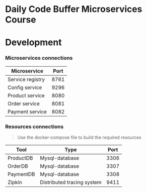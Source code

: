 # Daily Code Buffer Microservices Course

# Development

### Microservices connections

| Microservice     | Port |
|------------------|------|
| Service registry | 8761 |
| Config service   | 9296 |
| Product service  | 8080 |
| Order service    | 8081 |
| Payment service  | 8082 |

### Resources connections

> Use the docker-compose file to build the required resources

| Tool      | Type                       | Port |
|-----------|----------------------------|------|
| ProductDB | Mysql-database             | 3306 |
| OrderDB   | Mysql-database             | 3307 |
| PaymentDB | Mysql-database             | 3308 |
| Zipkin    | Distributed tracing system | 9411 |